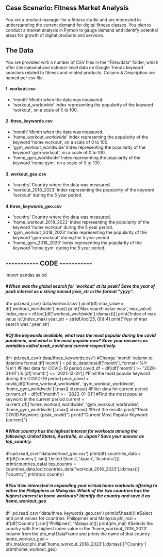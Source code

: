 ## Case Scenario: Fitness Market Analysis
You are a product manager for a fitness studio and are interested in understanding the current demand for digital fitness classes. You plan to conduct a market analysis in Python to gauge demand and identify potential areas for growth of digital products and services.

## The Data
You are provided with a number of CSV files in the "Files/data" folder, which offer international and national-level data on Google Trends keyword searches related to fitness and related products. Column & Description are named per csv file.

#### 1. workout.csv
- 'month'	Month when the data was measured.
- 'workout_worldwide'	Index representing the popularity of the keyword 'workout', on a scale of 0 to 100.
  
#### 2. three_keywords.csv
- 'month'	Month when the data was measured.
- 'home_workout_worldwide'	Index representing the popularity of the keyword 'home workout', on a scale of 0 to 100.
- 'gym_workout_worldwide'	Index representing the popularity of the keyword 'gym workout', on a scale of 0 to 100.
- 'home_gym_worldwide'	Index representing the popularity of the keyword 'home gym', on a scale of 0 to 100.

#### 3. workout_geo.csv
- 'country'	Country where the data was measured.
- 'workout_2018_2023'	Index representing the popularity of the keyword 'workout' during the 5 year period.

#### 4.three_keywords_geo.csv
- 'country'	Country where the data was measured.
- 'home_workout_2018_2023'	Index representing the popularity of the keyword 'home workout' during the 5 year period.
- 'gym_workout_2018_2023'	Index representing the popularity of the keyword 'gym workout' during the 5 year period.
- 'home_gym_2018_2023'	Index representing the popularity of the keyword 'home gym' during the 5 year period.

## ----------- CODE -----------
import pandas as pd
##### #When was the global search for 'workout' at its peak? Save the year of peak interest as a string named year_str in the format "yyyy".
df= pd.read_csv(r'data/workout.csv')
print(df)
max_value = df['workout_worldwide'].max()
print('Max search value was:', max_value)
index_max = df.loc[[df['workout_worldwide'].idxmax()]]
print('Index of max value is:',index_max)
year_str = str(df.iloc[25, 0])[:4]
print('Year of max search was:',year_str)

##### #Of the keywords available, what was the most popular during the covid pandemic, and what is the most popular now? Save your answers as variables called peak_covid and current respectively.
df= pd.read_csv(r'data/three_keywords.csv')
#Change 'month' column to datetime format
df['month'] = pd.to_datetime(df['month'], format='%Y-%m')
#Filter data for COVID-19 period
covid_df = df[(df['month'] >= '2020-01-01') & (df['month'] <= '2021-12-31')]
#Find the most popular keyword during the COVID-19 period
peak_covid = covid_df[['home_workout_worldwide', 'gym_workout_worldwide', 'home_gym_worldwide']].max().idxmax()
#Filter data for current period 
current_df = df[df['month'] >= '2023-01-01']
#Find the most popular keyword in the current period
current = current_df[['home_workout_worldwide', 'gym_workout_worldwide', 'home_gym_worldwide']].max().idxmax()
#Print the results
print(f"Peak COVID Keyword: {peak_covid}")
print(f"Current Most Popular Keyword: {current}")

##### #What country has the highest interest for workouts among the following: United States, Australia, or Japan? Save your answer as top_country.
df=pd.read_csv(r'data/workout_geo.csv')
print(df)
countries_data = df[df['country'].isin(['United States', 'Japan', 'Australia'])]
print(countries_data)
top_country = countries_data.loc[countries_data['workout_2018_2023'].idxmax()]['country']
print(top_country)

##### #You'd be interested in expanding your virtual home workouts offering to either the Philippines or Malaysia. Which of the two countries has the highest interest in home workouts? Identify the country and save it as home_workout_geo.

df=pd.read_csv(r'data/three_keywords_geo.csv')
print(df.head())
#Select and print values for countries: Philippines and Malaysia
phi_mal = df[df['Country'].isin(['Phillipines', 'Malaysia'])]
print(phi_mal)
#Selects the country with the highest index value in the 'home_workout_2018_2023' column from the phi_mal DataFrame and prints the name of that country.
home_workout_geo = phi_mal.loc[phi_mal['home_workout_2018_2023'].idxmax()]['Country']
print(home_workout_geo)
